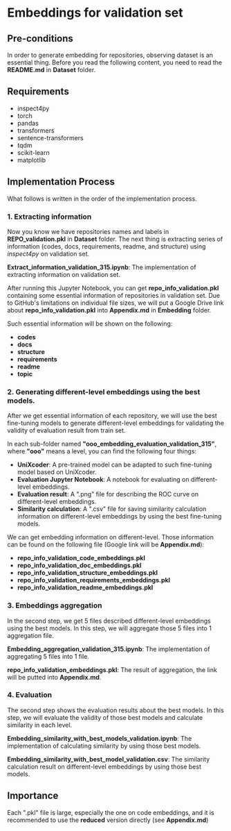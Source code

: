 # Embeddings for validation set

## Pre-conditions
In order to generate embedding for repositories, observing dataset is an essential thing.
Before you read the following content, you need to read the **README.md** in **Dataset** folder.

## Requirements
* inspect4py
* torch
* pandas
* transformers
* sentence-transformers
* tqdm
* scikit-learn
* matplotlib

## Implementation Process
What follows is written in the order of the implementation process.
### 1. Extracting information
Now you know we have repositories names and labels in **REPO_validation.pkl** in **Dataset** folder.
The next thing is extracting series of information (codes, docs, requirements, readme, and structure) using _inspect4py_ on validation set.

**Extract_information_validation_315.ipynb**: The implementation of extracting information on validation set.

After running this Jupyter Notebook, you can get **repo_info_validation.pkl** containing some essential information of repositories in validation set.
Due to GitHub's limitations on individual file sizes, we will put a Google Drive link about **repo_info_validation.pkl** into **Appendix.md** in **Embedding** folder.

Such essential information will be shown on the following:
* **codes**
* **docs**
* **structure**
* **requirements**
* **readme**
* **topic**

### 2. Generating different-level embeddings using the best models.
After we get essential information of each repository, we will use the best fine-tuning models to generate different-level embeddings for validating the validity of evaluation result from train set.

In each sub-folder named **"ooo_embedding_evaluation_validation_315"**, where **"ooo"** means a level, you can find the following four things:
* **UniXcoder**: A pre-trained model can be adapted to such fine-tuning model based on UniXcoder.
* **Evaluation Jupyter Notebook**: A notebook for evaluating on different-level embeddings.
* **Evaluation result**: A ".png" file for describing the ROC curve on different-level embeddings.
* **Similarity calculation**: A ".csv" file for saving similarity calculation information on different-level embeddings by using the best fine-tuning models.

We can get embedding information on different-level. Those information can be found on the following file (Google link will be **Appendix.md**):
* **repo_info_validation_code_embeddings.pkl**
* **repo_info_validation_doc_embeddings.pkl**
* **repo_info_validation_structure_embeddings.pkl**
* **repo_info_validation_requirements_embeddings.pkl**
* **repo_info_validation_readme_embeddings.pkl**

### 3. Embeddings aggregation
In the second step, we get 5 files described different-level embeddings using the best models.
In this step, we will aggregate those 5 files into 1 aggregation file.

**Embedding_aggregation_validation_315.ipynb**: The implementation of aggregating 5 files into 1 file.

**repo_info_validation_embeddings.pkl**: The result of aggregation, the link will be putted into **Appendix.md**.

### 4. Evaluation
The second step shows the evaluation results about the best models. 
In this step, we will evaluate the validity of those best models and calculate similarity in each level.

**Embedding_similarity_with_best_models_validation.ipynb**: The implementation of calculating similarity by using those best models.

**Embedding_similarity_with_best_model_validation.csv**: The similarity calculation result on different-level embeddings by using those best models.

## Importance
Each ".pkl" file is large, especially the one on code embeddings, and it is recommended to use the **reduced** version directly (see **Appendix.md**)
